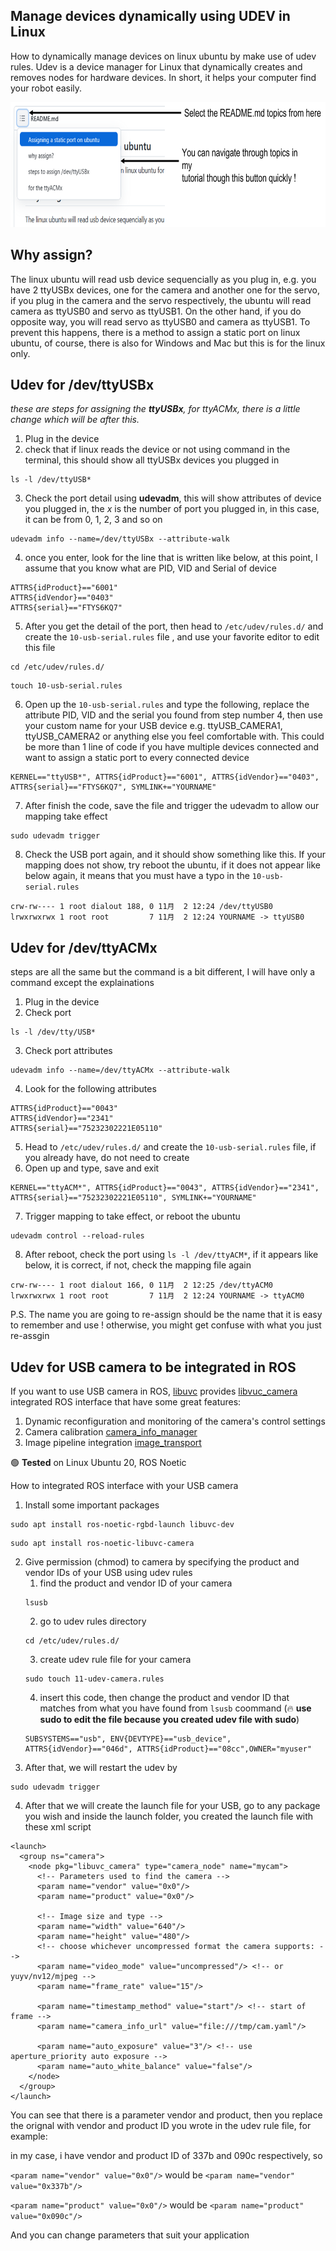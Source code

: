 ## Manage devices dynamically using UDEV in Linux
How to dynamically manage devices on linux ubuntu by make use of udev rules. Udev is a device manager for Linux that dynamically creates and removes nodes for hardware devices. In short, it helps your computer find your robot easily.

<p align="center">
  <img src=https://github.com/gmp-prem/assigning-static-port-ubuntu/blob/main/picture.png width="700" height="200">
</p>

## Why assign?
The linux ubuntu will read usb device sequencially as you plug in, e.g. you have 2 ttyUSBx devices, one for the camera and another one for the servo, if you plug in the camera and the servo respectively, the ubuntu will read camera as ttyUSB0 and servo as ttyUSB1. On the other hand, if you do opposite way, you will read servo as ttyUSB0 and camera as ttyUSB1. To prevent this happens, there is a method to assign a static port on linux ubuntu, of course, there is also for Windows and Mac but this is for the linux only.

## Udev for /dev/ttyUSBx
_these are steps for assigning the **ttyUSBx**, for ttyACMx, there is a little change which will be after this._
1. Plug in the device
2. check that if linux reads the device or not using command in the terminal, this should show all ttyUSBx devices you plugged in
```
ls -l /dev/ttyUSB*
```
3. Check the port detail using **udevadm**, this will show attributes of device you plugged in, the _x_ is the number of port you plugged in, in this case, it can be from 0, 1, 2, 3 and so on
```
udevadm info --name=/dev/ttyUSBx --attribute-walk
```
4. once you enter, look for the line that is written like below, at this point, I assume that you know what are PID, VID and Serial of device
```
ATTRS{idProduct}=="6001"
ATTRS{idVendor}=="0403"
ATTRS{serial}=="FTYS6KQ7"
```
5. After you get the detail of the port, then head to `/etc/udev/rules.d/` and create the `10-usb-serial.rules` file , and use your favorite editor to edit this file
```
cd /etc/udev/rules.d/
```
```
touch 10-usb-serial.rules
```
6. Open up the `10-usb-serial.rules` and type the following, replace the attribute PID, VID and the serial you found from step number 4, then use your custom name  for your USB device e.g. ttyUSB_CAMERA1, ttyUSB_CAMERA2 or anything else you feel comfortable with. This could be more than 1 line of code if you have multiple devices connected and want to assign a static port to every connected device
```
KERNEL=="ttyUSB*", ATTRS{idProduct}=="6001", ATTRS{idVendor}=="0403", ATTRS{serial}=="FTYS6KQ7", SYMLINK+="YOURNAME"
```
7. After finish the code, save the file and trigger the udevadm to allow our mapping take effect
```
sudo udevadm trigger
```
8. Check the USB port again, and it should show something like this. If your mapping does not show, try reboot the ubuntu, if it does not appear like below again, it means that you must have a typo in the `10-usb-serial.rules`
```
crw-rw---- 1 root dialout 188, 0 11月  2 12:24 /dev/ttyUSB0
lrwxrwxrwx 1 root root         7 11月  2 12:24 YOURNAME -> ttyUSB0
```

## Udev for /dev/ttyACMx
steps are all the same but the command is a bit different, I will have only a command except the explainations
1. Plug in the device
2. Check port
```
ls -l /dev/tty/USB*
```
3. Check port attributes
```
udevadm info --name=/dev/ttyACMx --attribute-walk
```
4. Look for the following attributes
```
ATTRS{idProduct}=="0043"
ATTRS{idVendor}=="2341"
ATTRS{serial}=="75232302221E05110"
```
5. Head to `/etc/udev/rules.d/` and create the `10-usb-serial.rules` file, if you already have, do not need to create
6. Open up and type, save and exit
```
KERNEL=="ttyACM*", ATTRS{idProduct}=="0043", ATTRS{idVendor}=="2341", ATTRS{serial}=="75232302221E05110", SYMLINK+="YOURNAME"
```
7. Trigger mapping to take effect, or reboot the ubuntu
```
udevadm control --reload-rules
```
8. After reboot, check the port using `ls -l /dev/ttyACM*`, if it appears like below, it is correct, if not, check the mapping file again
```
crw-rw---- 1 root dialout 166, 0 11月  2 12:25 /dev/ttyACM0
lrwxrwxrwx 1 root root         7 11月  2 12:24 YOURNAME -> ttyACM0
```

P.S. The name you are going to re-assign should be the name that it is easy to remember and use ! otherwise, you might get confuse with what you just re-assgin

## Udev for USB camera to be integrated in ROS
If you want to use USB camera in ROS, [libuvc]([https://wiki.ros.org/libuvc_camera](https://github.com/libuvc/libuvc)https://github.com/libuvc/libuvc) provides [libvuc_camera](https://wiki.ros.org/libuvc_camera) integrated ROS interface that have some great features:
1. Dynamic reconfiguration and monitoring of the camera's control settings
2. Camera calibration [camera_info_manager](https://wiki.ros.org/camera_info_manager)
3. Image pipeline integration [image_transport](https://wiki.ros.org/image_transport)

🟢 **Tested** on Linux Ubuntu 20, ROS Noetic

How to integrated ROS interface with your USB camera
1. Install some important packages
```
sudo apt install ros-noetic-rgbd-launch libuvc-dev
```
```
sudo apt install ros-noetic-libuvc-camera
```
2. Give permission (chmod) to camera by specifying the product and vendor IDs of your USB using udev rules
   1. find the product and vendor ID of your camera
   ```
   lsusb
   ```
   2. go to udev rules directory
   ```
   cd /etc/udev/rules.d/
   ```
   3. create udev rule file for your camera
   ```
   sudo touch 11-udev-camera.rules
   ```
   4. insert this code, then change the product and vendor ID that matches from what you have found from `lsusb` coommand (:fire: **use sudo to edit the file because you created udev file with sudo**)
   ```
   SUBSYSTEMS=="usb", ENV{DEVTYPE}=="usb_device", ATTRS{idVendor}=="046d", ATTRS{idProduct}=="08cc",OWNER="myuser"
   ```
3. After that, we will restart the udev by
```
sudo udevadm trigger
```
4. After that we will create the launch file for your USB, go to any package you wish and inside the launch folder, you created the launch file with these xml script
```
<launch>
  <group ns="camera">
    <node pkg="libuvc_camera" type="camera_node" name="mycam">
      <!-- Parameters used to find the camera -->
      <param name="vendor" value="0x0"/>
      <param name="product" value="0x0"/>

      <!-- Image size and type -->
      <param name="width" value="640"/>
      <param name="height" value="480"/>
      <!-- choose whichever uncompressed format the camera supports: -->
      <param name="video_mode" value="uncompressed"/> <!-- or yuyv/nv12/mjpeg -->
      <param name="frame_rate" value="15"/>

      <param name="timestamp_method" value="start"/> <!-- start of frame -->
      <param name="camera_info_url" value="file:///tmp/cam.yaml"/>

      <param name="auto_exposure" value="3"/> <!-- use aperture_priority auto exposure -->
      <param name="auto_white_balance" value="false"/>
    </node>
  </group>
</launch>
```
You can see that there is a parameter vendor and product, then you replace the orignal with vendor and product ID you wrote in the udev rule file, for example:

in my case, i have vendor and product ID of 337b and 090c respectively, so

`<param name="vendor" value="0x0"/>` would be `<param name="vendor" value="0x337b"/>`

`<param name="product" value="0x0"/>` would be `<param name="product" value="0x090c"/>`

And you can change parameters that suit your application
